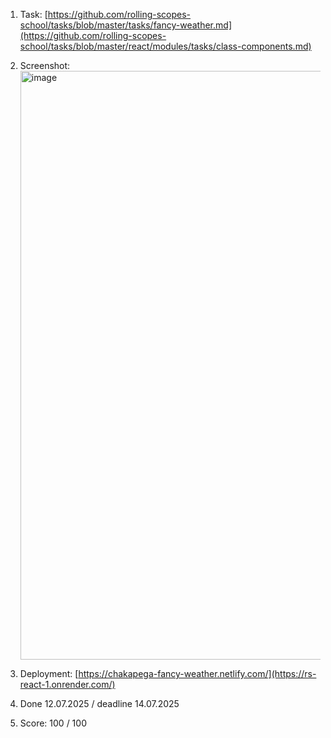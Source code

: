 1. Task: [https://github.com/rolling-scopes-school/tasks/blob/master/tasks/fancy-weather.md](https://github.com/rolling-scopes-school/tasks/blob/master/react/modules/tasks/class-components.md)
2. Screenshot:
   <img width="1919" height="942" alt="image" src="https://github.com/user-attachments/assets/cfc773f1-df7a-4d06-afb2-f74bb352716a" />

3. Deployment: [https://chakapega-fancy-weather.netlify.com/](https://rs-react-1.onrender.com/)
4. Done 12.07.2025 / deadline 14.07.2025
5. Score: 100 / 100
